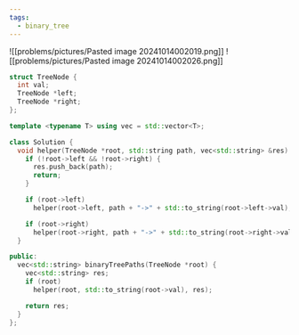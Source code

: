 ```yaml
---
tags:
  - binary_tree
---
```

![[problems/pictures/Pasted image 20241014002019.png]]
![[problems/pictures/Pasted image 20241014002026.png]]



```c++
struct TreeNode {
  int val;
  TreeNode *left;
  TreeNode *right;
};

template <typename T> using vec = std::vector<T>;

class Solution {
  void helper(TreeNode *root, std::string path, vec<std::string> &res) {
    if (!root->left && !root->right) {
      res.push_back(path);
      return;
    }

    if (root->left)
      helper(root->left, path + "->" + std::to_string(root->left->val), res);

    if (root->right)
      helper(root->right, path + "->" + std::to_string(root->right->val), res);
  }

public:
  vec<std::string> binaryTreePaths(TreeNode *root) {
    vec<std::string> res;
    if (root)
      helper(root, std::to_string(root->val), res);

    return res;
  }
};
```